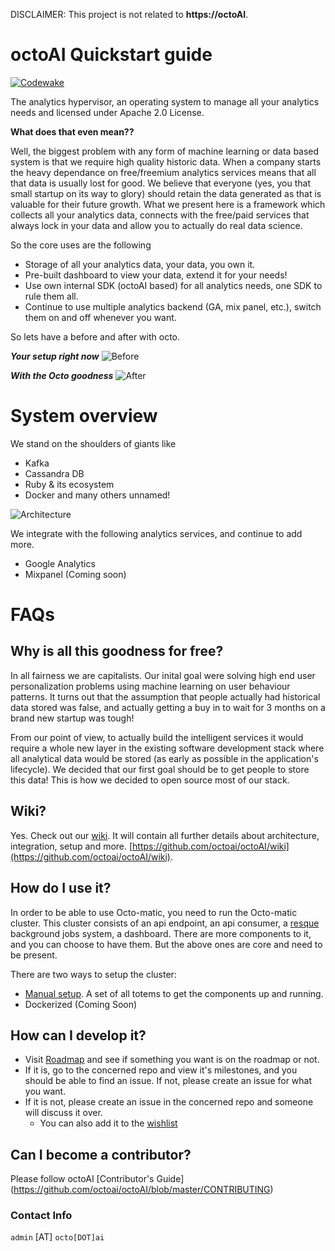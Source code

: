 DISCLAIMER: This project is not related to **https://octoAI**. 

# octoAI Quickstart guide
[![Codewake](https://www.codewake.com/badges/ask_question.svg)](https://www.codewake.com/p/octo-ai)

The analytics hypervisor, an operating system to manage all your analytics needs and licensed under Apache 2.0 License.

**What does that even mean??**

Well, the biggest problem with any form of machine learning or data based system is that we require high quality historic data. When a company starts the heavy dependance on free/freemium analytics services means that all that data is usually lost for good. We believe that everyone (yes, you that small startup on its way to glory) should retain the data generated as that is valuable for their future growth. What we present here is a framework which collects all your analytics data, connects with the free/paid services that always lock in your data and allow you to actually do real data science. 

So the core uses are the following 
- Storage of all your analytics data, your data, you own it. 
- Pre-built dashboard to view your data, extend it for your needs! 
- Use own internal SDK (octoAI based) for all analytics needs, one SDK to rule them all. 
- Continue to use multiple analytics backend (GA, mix panel, etc.), switch them on and off whenever you want. 

So lets have a before and after with octo. 

***Your setup right now***
![Before](https://raw.githubusercontent.com/octoai/octoAI/master/docs/images/before.png)

***With the Octo goodness***
![After](https://raw.githubusercontent.com/octoai/octoAI/master/docs/images/after.png)


# System overview

We stand on the shoulders of giants like
- Kafka
- Cassandra DB
- Ruby & its ecosystem
- Docker 
and many others unnamed!

![Architecture](https://raw.githubusercontent.com/octoai/octoAI/master/docs/images/components.png)

We integrate with the following analytics services, and continue to add more. 
- Google Analytics
- Mixpanel (Coming soon)

# FAQs
## Why is all this goodness for free?
In all fairness we are capitalists. Our inital goal were solving high end user personalization problems using machine learning on user behaviour patterns. It turns out that the assumption that people actually had historical data stored was false, and actually getting a buy in to wait for 3 months on a brand new startup was tough!

From our point of view, to actually build the intelligent services it would require a whole new layer in the existing software development stack where all analytical data would be stored (as early as possible in the application's lifecycle). We decided that our first goal should be to get people to store this data! This is how we decided to open source most of our stack. 

## Wiki?

Yes. Check out our [wiki](https://github.com/octoai/octoAI/wiki). It will contain all further details about architecture, integration, setup and more. [https://github.com/octoai/octoAI/wiki](https://github.com/octoai/octoAI/wiki).

## How do I use it?

In order to be able to use Octo-matic, you need to run the Octo-matic cluster. This cluster consists of an api endpoint, an api consumer, a [resque](https://github.com/resque/resque)  background jobs system, a dashboard. There are more components to it, and you can choose to have them. But the above ones are core and need to be present.

There are two ways to setup the cluster:

- [Manual setup](https://github.com/octoai/octoAI/wiki/Setup-Guide). A set of all totems to get the components up and running.
- Dockerized (Coming Soon)

## How can I develop it?

- Visit [Roadmap](https://github.com/octoai/octoAI/wiki/Roadmap) and see if something you want is on the roadmap or not.
- If it is, go to the concerned repo and view it's milestones, and you should be able to find an issue. If not, please create an issue for what you want.
- If it is not, please create an issue in the concerned repo and someone will discuss it over.
	- You can also add it to the [wishlist](https://github.com/octoai/octoAI/wiki/Wishlist)

## Can I become a contributor?
Please follow octoAI [Contributor's Guide] (https://github.com/octoai/octoAI/blob/master/CONTRIBUTING)

### Contact Info

`admin` [AT] `octo[DOT]ai`
